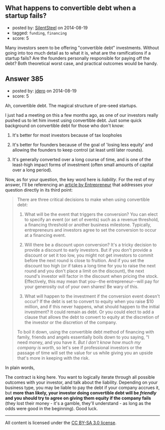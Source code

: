 ## What happens to convertible debt when a startup fails?

- posted by: [SilentSteel](https://stackexchange.com/users/1092182/silentsteel) on 2014-08-19
- tagged: `funding`, `financing`
- score: 5

Many investors seem to be offering "convertible debt" investments. Without going into too much detail as to what it is, what are the ramifications if a startup fails? Are the founders personally responsible for paying off the debt? Both theoretical worst case, and practical outcomes would be handy.


## Answer 385

- posted by: [jdero](https://stackexchange.com/users/1972448/jdero) on 2014-08-19
- score: 5

<p>Ah, convertible debt. The magical structure of pre-seed startups.</p>

<p>I just had a meeting on this a few months ago, as one of our investors really pushed us to let him invest using convertible debt. Just some quick background on convertible debt for those who don't know:</p>

<ol>
<li><p>It's better for most investors because of tax loopholes</p></li>
<li><p>It's better for founders because of the goal of 'losing less equity' and allowing the founders to keep control (at least until later rounds).</p></li>
<li><p>It's generally converted over a long course of time, and is one of the least-high impact forms of investment (often small amounts of capital over a long period).</p></li>
</ol>

<p>Now, as for your question, the key word here is <em>liability</em>. For the rest of my answer, I'll be referencing an <a href="http://www.entrepreneur.com/article/159520">article by Entrepreneur</a> that addresses your question directly in its third point:</p>

<blockquote>
  <p>There are three critical decisions to make when using convertible
  debt:</p>
  
  <ol>
  <li><p>What will be the event that triggers the conversion? You can elect to specify an event (or set of events) such as a revenue threshold, a
  financing threshold or another business milestone. Typically,
  entrepreneurs and investors agree to set the conversion to occur at a
  financing event.</p></li>
  <li><p>Will there be a discount upon conversion? It's a tricky decision to provide a discount to early investors. But if you don't provide a
  discount or set it too low, you might not get investors to commit
  before the next round is close to fruition. And if you set the
  discount too high (or if takes a long time for you to raise the next
  round and you don't place a limit on the discount), the next round's
  investor will factor in the discount when pricing the stock.
  Effectively, this may mean that you--the entrepreneur--will pay for
  your generosity out of your own shares! Be wary of this.</p></li>
  <li><p>What will happen to the investment if the conversion event doesn't occur? If the debt is set to convert to equity when you raise $10
  million, and if this never happens, what should happen to the initial
  investment? It could remain as debt. Or you could elect to add a
  clause that allows the debt to convert to equity at the discretion of
  the investor or the discretion of the company.</p></li>
  </ol>
  
  <p>To boil it down, using the convertible debt method of financing with
  family, friends and angels essentially boils down to you saying, "I
  need money, and you have it. <em>But I don't know how much my company is
  worth</em>, so let's see if professional investors or the passage of time
  will set the value for us while giving you an upside that's more in
  keeping with the risk.</p>
</blockquote>

<p>In plain words,</p>

<p>The contract is king here. You want to logically iterate through all possible outcomes with your investor, and talk about the liability. Depending on your business type, you may be liable to pay the debt if your company accrues it, but <strong>more than likely, your investor doing convertible debt will be <em>friendly</em> and you should try to agree on giving them equity if the company fails</strong> (they lost their money - it's a gamble, they'll understand - as long as the odds were good in the beginning). Good luck.</p>




---

All content is licensed under the [CC BY-SA 3.0 license](https://creativecommons.org/licenses/by-sa/3.0/).
